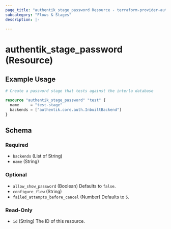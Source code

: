 ```yaml
---
page_title: "authentik_stage_password Resource - terraform-provider-authentik"
subcategory: "Flows & Stages"
description: |-
  
---
```


# authentik_stage_password (Resource)



## Example Usage

```terraform
# Create a password stage that tests against the interla database

resource "authentik_stage_password" "test" {
  name     = "test-stage"
  backends = ["authentik.core.auth.InbuiltBackend"]
}
```

<!-- schema generated by tfplugindocs -->
## Schema

### Required

- `backends` (List of String)
- `name` (String)

### Optional

- `allow_show_password` (Boolean) Defaults to `false`.
- `configure_flow` (String)
- `failed_attempts_before_cancel` (Number) Defaults to `5`.

### Read-Only

- `id` (String) The ID of this resource.

